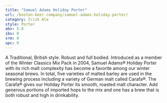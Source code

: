 ```yaml
---
title: "Samuel Adams Holiday Porter"
url: /boston-beer-company/samuel-adams-holiday-porter/
category: Irish Ale
style: Porter
abv: 5.8
ibu: 0
srm: 0
upc: 0
---
```

A Traditional, British style. Robust and full bodied.  Introduced as a member of the Winter Classics Mix Pack in 2004, Samuel Adams® Holiday Porter with its rich malt complexity has become a favorite among our winter seasonal brews. In total, five varieties of malted barley are used in the brewing process including a variety of German malt called Carafa®. The Carafa® gives our Holiday Porter its smooth, roasted malt character. Add generous portions of imported hops to the mix and one has a brew that is both robust and high in drinkability.
